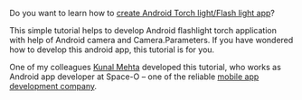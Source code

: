 Do you want to learn how to [create Android Torch light/Flash light app](https://www.spaceotechnologies.com/implement-flashlight-torchlight-android-app/)? 

This simple tutorial helps to develop Android flashlight torch application with help of Android camera and Camera.Parameters. If you have wondered how to develop this android app, this tutorial is for you.

One of my colleagues [Kunal Mehta](https://www.linkedin.com/in/erkunal923) developed this tutorial, who works as Android app developer at Space-O – one of the reliable [mobile app development company](https://www.spaceotechnologies.com/mobile-app-development/).
